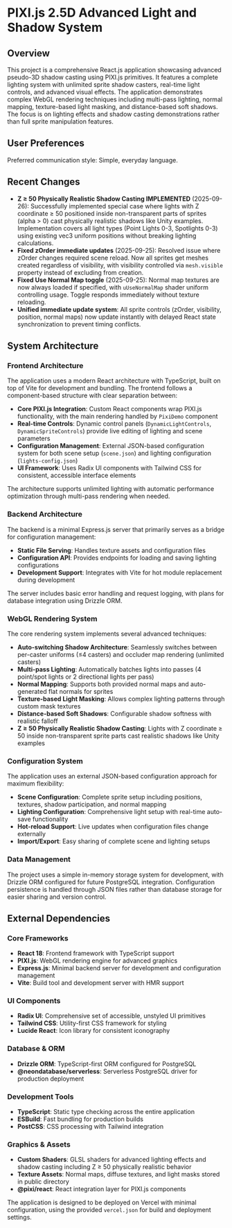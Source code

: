 # PIXI.js 2.5D Advanced Light and Shadow System

## Overview

This project is a comprehensive React.js application showcasing advanced pseudo-3D shadow casting using PIXI.js primitives. It features a complete lighting system with unlimited sprite shadow casters, real-time light controls, and advanced visual effects. The application demonstrates complex WebGL rendering techniques including multi-pass lighting, normal mapping, texture-based light masking, and distance-based soft shadows. The focus is on lighting effects and shadow casting demonstrations rather than full sprite manipulation features.

## User Preferences

Preferred communication style: Simple, everyday language.

## Recent Changes

- **Z ≥ 50 Physically Realistic Shadow Casting IMPLEMENTED** (2025-09-26): Successfully implemented special case where lights with Z coordinate ≥ 50 positioned inside non-transparent parts of sprites (alpha > 0) cast physically realistic shadows like Unity examples. Implementation covers all light types (Point Lights 0-3, Spotlights 0-3) using existing vec3 uniform positions without breaking lighting calculations.
- **Fixed zOrder immediate updates** (2025-09-25): Resolved issue where zOrder changes required scene reload. Now all sprites get meshes created regardless of visibility, with visibility controlled via `mesh.visible` property instead of excluding from creation.
- **Fixed Use Normal Map toggle** (2025-09-25): Normal map textures are now always loaded if specified, with `uUseNormalMap` shader uniform controlling usage. Toggle responds immediately without texture reloading.
- **Unified immediate update system**: All sprite controls (zOrder, visibility, position, normal maps) now update instantly with delayed React state synchronization to prevent timing conflicts.

## System Architecture

### Frontend Architecture

The application uses a modern React architecture with TypeScript, built on top of Vite for development and bundling. The frontend follows a component-based structure with clear separation between:

- **Core PIXI.js Integration**: Custom React components wrap PIXI.js functionality, with the main rendering handled by `PixiDemo` component
- **Real-time Controls**: Dynamic control panels (`DynamicLightControls`, `DynamicSpriteControls`) provide live editing of lighting and scene parameters
- **Configuration Management**: External JSON-based configuration system for both scene setup (`scene.json`) and lighting configuration (`lights-config.json`)
- **UI Framework**: Uses Radix UI components with Tailwind CSS for consistent, accessible interface elements

The architecture supports unlimited lighting with automatic performance optimization through multi-pass rendering when needed.

### Backend Architecture

The backend is a minimal Express.js server that primarily serves as a bridge for configuration management:

- **Static File Serving**: Handles texture assets and configuration files
- **Configuration API**: Provides endpoints for loading and saving lighting configurations
- **Development Support**: Integrates with Vite for hot module replacement during development

The server includes basic error handling and request logging, with plans for database integration using Drizzle ORM.

### WebGL Rendering System

The core rendering system implements several advanced techniques:

- **Auto-switching Shadow Architecture**: Seamlessly switches between per-caster uniforms (≤4 casters) and occluder map rendering (unlimited casters)
- **Multi-pass Lighting**: Automatically batches lights into passes (4 point/spot lights or 2 directional lights per pass)
- **Normal Mapping**: Supports both provided normal maps and auto-generated flat normals for sprites
- **Texture-based Light Masking**: Allows complex lighting patterns through custom mask textures
- **Distance-based Soft Shadows**: Configurable shadow softness with realistic falloff
- **Z ≥ 50 Physically Realistic Shadow Casting**: Lights with Z coordinate ≥ 50 inside non-transparent sprite parts cast realistic shadows like Unity examples

### Configuration System

The application uses an external JSON-based configuration approach for maximum flexibility:

- **Scene Configuration**: Complete sprite setup including positions, textures, shadow participation, and normal mapping
- **Lighting Configuration**: Comprehensive light setup with real-time auto-save functionality
- **Hot-reload Support**: Live updates when configuration files change externally
- **Import/Export**: Easy sharing of complete scene and lighting setups

### Data Management

The project uses a simple in-memory storage system for development, with Drizzle ORM configured for future PostgreSQL integration. Configuration persistence is handled through JSON files rather than database storage for easier sharing and version control.

## External Dependencies

### Core Frameworks
- **React 18**: Frontend framework with TypeScript support
- **PIXI.js**: WebGL rendering engine for advanced graphics
- **Express.js**: Minimal backend server for development and configuration management
- **Vite**: Build tool and development server with HMR support

### UI Components
- **Radix UI**: Comprehensive set of accessible, unstyled UI primitives
- **Tailwind CSS**: Utility-first CSS framework for styling
- **Lucide React**: Icon library for consistent iconography

### Database & ORM
- **Drizzle ORM**: TypeScript-first ORM configured for PostgreSQL
- **@neondatabase/serverless**: Serverless PostgreSQL driver for production deployment

### Development Tools
- **TypeScript**: Static type checking across the entire application
- **ESBuild**: Fast bundling for production builds
- **PostCSS**: CSS processing with Tailwind integration

### Graphics & Assets
- **Custom Shaders**: GLSL shaders for advanced lighting effects and shadow casting including Z ≥ 50 physically realistic behavior
- **Texture Assets**: Normal maps, diffuse textures, and light masks stored in public directory
- **@pixi/react**: React integration layer for PIXI.js components

The application is designed to be deployed on Vercel with minimal configuration, using the provided `vercel.json` for build and deployment settings.